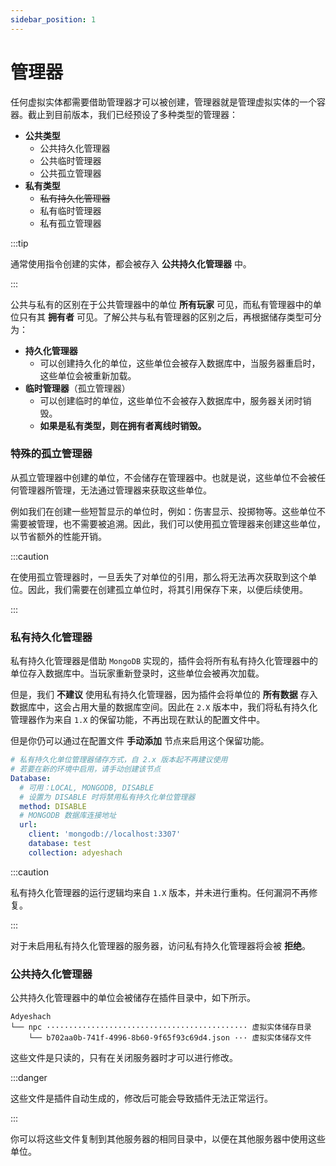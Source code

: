 ```yaml
---
sidebar_position: 1
---
```


# 管理器

任何虚拟实体都需要借助管理器才可以被创建，管理器就是管理虚拟实体的一个容器。截止到目前版本，我们已经预设了多种类型的管理器：

- **公共类型**
  - 公共持久化管理器
  - 公共临时管理器
  - 公共孤立管理器
- **私有类型**
  - ~~私有持久化管理器~~
  - 私有临时管理器
  - 私有孤立管理器

:::tip

通常使用指令创建的实体，都会被存入 **公共持久化管理器** 中。

:::

公共与私有的区别在于公共管理器中的单位 **所有玩家** 可见，而私有管理器中的单位只有其 **拥有者** 可见。了解公共与私有管理器的区别之后，再根据储存类型可分为：

- **持久化管理器**
  - 可以创建持久化的单位，这些单位会被存入数据库中，当服务器重启时，这些单位会被重新加载。
- **临时管理器**（孤立管理器）
  - 可以创建临时的单位，这些单位不会被存入数据库中，服务器关闭时销毁。
  - **如果是私有类型，则在拥有者离线时销毁。**

### 特殊的孤立管理器

从孤立管理器中创建的单位，不会储存在管理器中。也就是说，这些单位不会被任何管理器所管理，无法通过管理器来获取这些单位。

例如我们在创建一些短暂显示的单位时，例如：伤害显示、投掷物等。这些单位不需要被管理，也不需要被追溯。因此，我们可以使用孤立管理器来创建这些单位，以节省额外的性能开销。

:::caution

在使用孤立管理器时，一旦丢失了对单位的引用，那么将无法再次获取到这个单位。因此，我们需要在创建孤立单位时，将其引用保存下来，以便后续使用。

:::

### 私有持久化管理器

私有持久化管理器是借助 `MongoDB` 实现的，插件会将所有私有持久化管理器中的单位存入数据库中。当玩家重新登录时，这些单位会被再次加载。

但是，我们 **不建议** 使用私有持久化管理器，因为插件会将单位的 **所有数据** 存入数据库中，这会占用大量的数据库空间。因此在 `2.X` 版本中，我们将私有持久化管理器作为来自 `1.X` 的保留功能，不再出现在默认的配置文件中。

但是你仍可以通过在配置文件 **手动添加** 节点来启用这个保留功能。

```yaml title="config.yml"
# 私有持久化单位管理器储存方式，自 2.x 版本起不再建议使用
# 若要在新的环境中启用，请手动创建该节点
Database:
  # 可用：LOCAL, MONGODB, DISABLE
  # 设置为 DISABLE 时将禁用私有持久化单位管理器
  method: DISABLE
  # MONGODB 数据库连接地址
  url:
    client: 'mongodb://localhost:3307'
    database: test
    collection: adyeshach
```

:::caution

私有持久化管理器的运行逻辑均来自 `1.X` 版本，并未进行重构。任何漏洞不再修复。

:::

对于未启用私有持久化管理器的服务器，访问私有持久化管理器将会被 **拒绝**。

### 公共持久化管理器

公共持久化管理器中的单位会被储存在插件目录中，如下所示。

```text
Adyeshach
└── npc ············································· 虚拟实体储存目录
    └── b702aa0b-741f-4996-8b60-9f65f93c69d4.json ··· 虚拟实体储存文件
```

这些文件是只读的，只有在关闭服务器时才可以进行修改。

:::danger

这些文件是插件自动生成的，修改后可能会导致插件无法正常运行。

:::

你可以将这些文件复制到其他服务器的相同目录中，以便在其他服务器中使用这些单位。